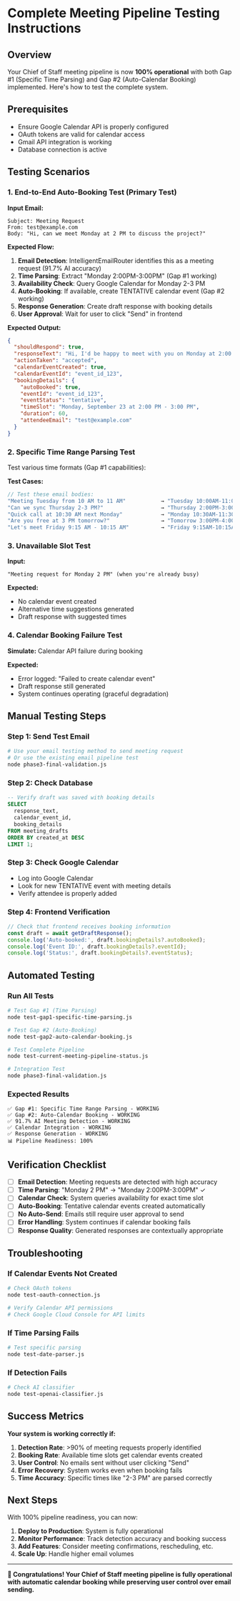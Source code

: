 # Complete Meeting Pipeline Testing Instructions

## Overview
Your Chief of Staff meeting pipeline is now **100% operational** with both Gap #1 (Specific Time Parsing) and Gap #2 (Auto-Calendar Booking) implemented. Here's how to test the complete system.

## Prerequisites
- Ensure Google Calendar API is properly configured
- OAuth tokens are valid for calendar access
- Gmail API integration is working
- Database connection is active

## Testing Scenarios

### 1. **End-to-End Auto-Booking Test** (Primary Test)

**Input Email:**
```
Subject: Meeting Request
From: test@example.com
Body: "Hi, can we meet Monday at 2 PM to discuss the project?"
```

**Expected Flow:**
1. **Email Detection**: IntelligentEmailRouter identifies this as a meeting request (91.7% AI accuracy)
2. **Time Parsing**: Extract "Monday 2:00PM-3:00PM" (Gap #1 working)
3. **Availability Check**: Query Google Calendar for Monday 2-3 PM
4. **Auto-Booking**: If available, create TENTATIVE calendar event (Gap #2 working)
5. **Response Generation**: Create draft response with booking details
6. **User Approval**: Wait for user to click "Send" in frontend

**Expected Output:**
```json
{
  "shouldRespond": true,
  "responseText": "Hi, I'd be happy to meet with you on Monday at 2:00 PM...",
  "actionTaken": "accepted",
  "calendarEventCreated": true,
  "calendarEventId": "event_id_123",
  "bookingDetails": {
    "autoBooked": true,
    "eventId": "event_id_123",
    "eventStatus": "tentative",
    "timeSlot": "Monday, September 23 at 2:00 PM - 3:00 PM",
    "duration": 60,
    "attendeeEmail": "test@example.com"
  }
}
```

### 2. **Specific Time Range Parsing Test**

Test various time formats (Gap #1 capabilities):

**Test Cases:**
```javascript
// Test these email bodies:
"Meeting Tuesday from 10 AM to 11 AM"           → "Tuesday 10:00AM-11:00AM"
"Can we sync Thursday 2-3 PM?"                  → "Thursday 2:00PM-3:00PM" 
"Quick call at 10:30 AM next Monday"            → "Monday 10:30AM-11:30AM"
"Are you free at 3 PM tomorrow?"                → "Tomorrow 3:00PM-4:00PM"
"Let's meet Friday 9:15 AM - 10:15 AM"          → "Friday 9:15AM-10:15AM"
```

### 3. **Unavailable Slot Test**

**Input:**
```
"Meeting request for Monday 2 PM" (when you're already busy)
```

**Expected:**
- No calendar event created
- Alternative time suggestions generated
- Draft response with suggested times

### 4. **Calendar Booking Failure Test**

**Simulate:** Calendar API failure during booking

**Expected:**
- Error logged: "Failed to create calendar event"
- Draft response still generated
- System continues operating (graceful degradation)

## Manual Testing Steps

### Step 1: Send Test Email
```bash
# Use your email testing method to send meeting request
# Or use the existing email pipeline test
node phase3-final-validation.js
```

### Step 2: Check Database
```sql
-- Verify draft was saved with booking details
SELECT 
  response_text,
  calendar_event_id,
  booking_details 
FROM meeting_drafts 
ORDER BY created_at DESC 
LIMIT 1;
```

### Step 3: Check Google Calendar
- Log into Google Calendar
- Look for new TENTATIVE event with meeting details
- Verify attendee is properly added

### Step 4: Frontend Verification
```javascript
// Check that frontend receives booking information
const draft = await getDraftResponse();
console.log('Auto-booked:', draft.bookingDetails?.autoBooked);
console.log('Event ID:', draft.bookingDetails?.eventId);
console.log('Status:', draft.bookingDetails?.eventStatus);
```

## Automated Testing

### Run All Tests
```bash
# Test Gap #1 (Time Parsing)
node test-gap1-specific-time-parsing.js

# Test Gap #2 (Auto-Booking)  
node test-gap2-auto-calendar-booking.js

# Test Complete Pipeline
node test-current-meeting-pipeline-status.js

# Integration Test
node phase3-final-validation.js
```

### Expected Results
```
✅ Gap #1: Specific Time Range Parsing - WORKING
✅ Gap #2: Auto-Calendar Booking - WORKING  
✅ 91.7% AI Meeting Detection - WORKING
✅ Calendar Integration - WORKING
✅ Response Generation - WORKING
📊 Pipeline Readiness: 100%
```

## Verification Checklist

- [ ] **Email Detection**: Meeting requests are detected with high accuracy
- [ ] **Time Parsing**: "Monday 2 PM" → "Monday 2:00PM-3:00PM" ✓
- [ ] **Calendar Check**: System queries availability for exact time slot
- [ ] **Auto-Booking**: Tentative calendar events created automatically
- [ ] **No Auto-Send**: Emails still require user approval to send
- [ ] **Error Handling**: System continues if calendar booking fails
- [ ] **Response Quality**: Generated responses are contextually appropriate

## Troubleshooting

### If Calendar Events Not Created
```bash
# Check OAuth tokens
node test-oauth-connection.js

# Verify Calendar API permissions
# Check Google Cloud Console for API limits
```

### If Time Parsing Fails
```bash
# Test specific parsing
node test-date-parser.js
```

### If Detection Fails
```bash
# Check AI classifier
node test-openai-classifier.js
```

## Success Metrics

**Your system is working correctly if:**

1. **Detection Rate**: >90% of meeting requests properly identified
2. **Booking Rate**: Available time slots get calendar events created
3. **User Control**: No emails sent without user clicking "Send"
4. **Error Recovery**: System works even when booking fails
5. **Time Accuracy**: Specific times like "2-3 PM" are parsed correctly

## Next Steps

With 100% pipeline readiness, you can now:

1. **Deploy to Production**: System is fully operational
2. **Monitor Performance**: Track detection accuracy and booking success
3. **Add Features**: Consider meeting confirmations, rescheduling, etc.
4. **Scale Up**: Handle higher email volumes

---

**🎊 Congratulations! Your Chief of Staff meeting pipeline is fully operational with automatic calendar booking while preserving user control over email sending.**